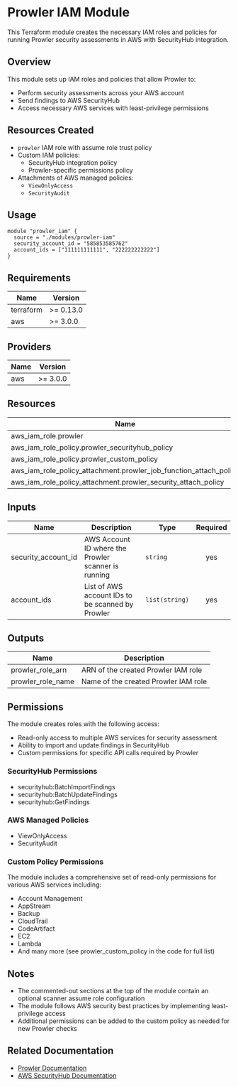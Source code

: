 # Prowler IAM Module

This Terraform module creates the necessary IAM roles and policies for running Prowler security assessments in AWS with SecurityHub integration.

## Overview

This module sets up IAM roles and policies that allow Prowler to:
- Perform security assessments across your AWS account
- Send findings to AWS SecurityHub
- Access necessary AWS services with least-privilege permissions

## Resources Created

- `prowler` IAM role with assume role trust policy
- Custom IAM policies:
  - SecurityHub integration policy
  - Prowler-specific permissions policy
- Attachments of AWS managed policies:
  - `ViewOnlyAccess`
  - `SecurityAudit`

## Usage

```hcl
module "prowler_iam" {
  source = "./modules/prowler-iam"
  security_account_id = "585853585762"
  account_ids = ["111111111111", "222222222222"]
}
```



## Requirements

| Name | Version |
|------|---------|
| terraform | >= 0.13.0 |
| aws | >= 3.0.0 |

## Providers

| Name | Version |
|------|---------|
| aws | >= 3.0.0 |

## Resources

| Name | Type |
|------|------|
| aws_iam_role.prowler | resource |
| aws_iam_role_policy.prowler_securityhub_policy | resource |
| aws_iam_role_policy.prowler_custom_policy | resource |
| aws_iam_role_policy_attachment.prowler_job_function_attach_policy | resource |
| aws_iam_role_policy_attachment.prowler_security_attach_policy | resource |

## Inputs

| Name | Description | Type | Required |
|------|-------------|------|:--------:|
| security_account_id | AWS Account ID where the Prowler scanner is running | `string` | yes |
| account_ids | List of AWS account IDs to be scanned by Prowler | `list(string)` | yes |

## Outputs

| Name | Description |
|------|-------------|
| prowler_role_arn | ARN of the created Prowler IAM role |
| prowler_role_name | Name of the created Prowler IAM role |

## Permissions

The module creates roles with the following access:
- Read-only access to multiple AWS services for security assessment
- Ability to import and update findings in SecurityHub
- Custom permissions for specific API calls required by Prowler

### SecurityHub Permissions
- securityhub:BatchImportFindings
- securityhub:BatchUpdateFindings
- securityhub:GetFindings

### AWS Managed Policies
- ViewOnlyAccess
- SecurityAudit

### Custom Policy Permissions
The module includes a comprehensive set of read-only permissions for various AWS services including:
- Account Management
- AppStream
- Backup
- CloudTrail
- CodeArtifact
- EC2
- Lambda
- And many more (see prowler_custom_policy in the code for full list)

## Notes

- The commented-out sections at the top of the module contain an optional scanner assume role configuration
- The module follows AWS security best practices by implementing least-privilege access
- Additional permissions can be added to the custom policy as needed for new Prowler checks

## Related Documentation

- [Prowler Documentation](https://github.com/prowler-cloud/prowler)
- [AWS SecurityHub Documentation](https://docs.aws.amazon.com/securityhub/latest/userguide/what-is-securityhub.html)

